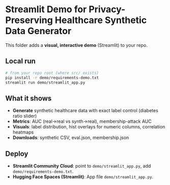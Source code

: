 # Streamlit Demo for Privacy-Preserving Healthcare Synthetic Data Generator

This folder adds a **visual, interactive demo** (Streamlit) to your repo.

## Local run

```bash
# from your repo root (where src/ exists)
pip install -r demo/requirements-demo.txt
streamlit run demo/streamlit_app.py
```

## What it shows
- **Generate** synthetic healthcare data with exact label control (diabetes ratio slider)
- **Metrics**: AUC (real→real vs synth→real), membership-attack AUC
- **Visuals**: label distribution, hist overlays for numeric columns, correlation heatmaps
- **Downloads**: synthetic CSV, eval.json, membership.json

## Deploy
- **Streamlit Community Cloud**: point to `demo/streamlit_app.py`, add `demo/requirements-demo.txt`.
- **Hugging Face Spaces (Streamlit)**: App file `demo/streamlit_app.py`.
